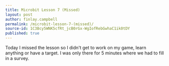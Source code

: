 ```yaml
---
title: Microbit Lesson 7 (Missed)
layout: post
author: finlay.campbell
permalink: /microbit-lesson-7-(missed)/
source-id: 1C3Bcy5WNK5cfRt_jcB0rGx-WgIofRebGwhaC1ik0tDY
published: true
---
```

Today I missed the lesson so I didn't get to work on my game, learn anything or have a target. I was only there for 5 minutes where we had to fill in a survey.

